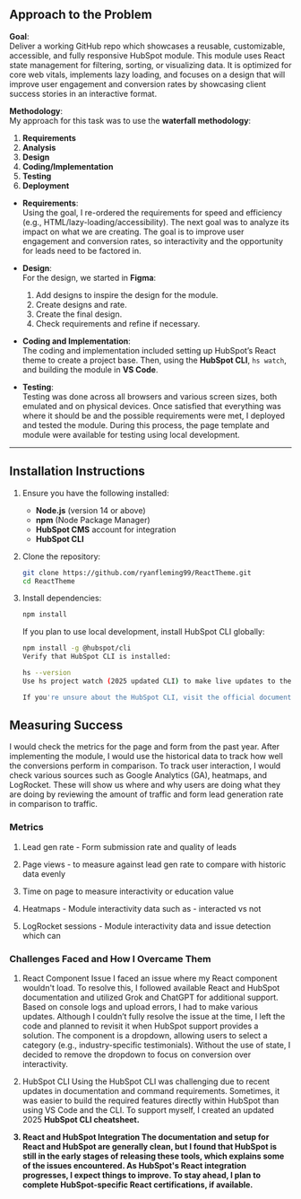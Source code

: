 ## Approach to the Problem

**Goal**:  
Deliver a working GitHub repo which showcases a reusable, customizable, accessible, and fully responsive HubSpot module. This module uses React state management for filtering, sorting, or visualizing data. It is optimized for core web vitals, implements lazy loading, and focuses on a design that will improve user engagement and conversion rates by showcasing client success stories in an interactive format.

**Methodology**:  
My approach for this task was to use the **waterfall methodology**:

1. **Requirements**
2. **Analysis**
3. **Design**
4. **Coding/Implementation**
5. **Testing**
6. **Deployment**

- **Requirements**:  
  Using the goal, I re-ordered the requirements for speed and efficiency (e.g., HTML/lazy-loading/accessibility). The next goal was to analyze its impact on what we are creating. The goal is to improve user engagement and conversion rates, so interactivity and the opportunity for leads need to be factored in.

- **Design**:  
  For the design, we started in **Figma**:

  1. Add designs to inspire the design for the module.
  2. Create designs and rate.
  3. Create the final design.
  4. Check requirements and refine if necessary.

- **Coding and Implementation**:  
  The coding and implementation included setting up HubSpot’s React theme to create a project base. Then, using the **HubSpot CLI**, `hs watch`, and building the module in **VS Code**.

- **Testing**:  
  Testing was done across all browsers and various screen sizes, both emulated and on physical devices. Once satisfied that everything was where it should be and the possible requirements were met, I deployed and tested the module. During this process, the page template and module were available for testing using local development.

---

## Installation Instructions

1. Ensure you have the following installed:

   - **Node.js** (version 14 or above)
   - **npm** (Node Package Manager)
   - **HubSpot CMS** account for integration
   - **HubSpot CLI**

2. Clone the repository:
   ```bash
   git clone https://github.com/ryanfleming99/ReactTheme.git
   cd ReactTheme
   ```
3. Install dependencies:

   ```bash
   npm install
   ```

   If you plan to use local development, install HubSpot CLI globally:

   ```bash
   npm install -g @hubspot/cli
   Verify that HubSpot CLI is installed:
   ```

   ```bash
   hs --version
   Use hs project watch (2025 updated CLI) to make live updates to the theme.
   ```

   ```bash
   If you're unsure about the HubSpot CLI, visit the official documentation. To make updates to this theme, you will need to have hs auth and a personal key, as well as access to the project.
   ```

## Measuring Success

I would check the metrics for the page and form from the past year. After implementing the module, I would use the historical data to track how well the conversions perform in comparison. To track user interaction, I would check various sources such as Google Analytics (GA), heatmaps, and LogRocket. These will show us where and why users are doing what they are doing by reviewing the amount of traffic and form lead generation rate in comparison to traffic.

### Metrics

1. Lead gen rate - Form submission rate and quality of leads

2. Page views - to measure against lead gen rate to compare with historic data evenly

3. Time on page to measure interactivity or education value

4. Heatmaps - Module interactivity data such as - interacted vs not

5. LogRocket sessions - Module interactivity data and issue detection which can

### Challenges Faced and How I Overcame Them

1. React Component Issue
   I faced an issue where my React component wouldn't load. To resolve this, I followed available React and HubSpot documentation and utilized Grok and ChatGPT for additional support. Based on console logs and upload errors, I had to make various updates. Although I couldn’t fully resolve the issue at the time, I left the code and planned to revisit it when HubSpot support provides a solution. The component is a dropdown, allowing users to select a category (e.g., industry-specific testimonials). Without the use of state, I decided to remove the dropdown to focus on conversion over interactivity.

2. HubSpot CLI
   Using the HubSpot CLI was challenging due to recent updates in documentation and command requirements. Sometimes, it was easier to build the required features directly within HubSpot than using VS Code and the CLI. To support myself, I created an updated 2025 <b> HubSpot CLI <b> cheatsheet.

3. React and HubSpot Integration
   The documentation and setup for React and HubSpot are generally clean, but I found that HubSpot is still in the early stages of releasing these tools, which explains some of the issues encountered.
   As HubSpot's React integration progresses, I expect things to improve. To stay ahead, I plan to complete HubSpot-specific React certifications, if available.
